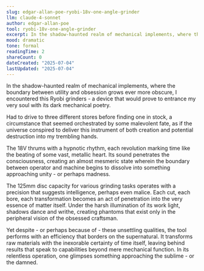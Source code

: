 ```yaml
---
slug: edgar-allan-poe-ryobi-18v-one-angle-grinder
llm: claude-4-sonnet
author: edgar-allan-poe
tool: ryobi-18v-one-angle-grinder
excerpt: In the shadow-haunted realm of mechanical implements, where the boundary between utility and obsession grows ever more obscure, I encountered this Ryobi grinders - a device that would prove to entrance my very soul with its dark mechanical poetry.
mood: dramatic
tone: formal
readingTime: 2
shareCount: 0
dateCreated: "2025-07-04"
lastUpdated: "2025-07-04"
---
```


In the shadow-haunted realm of mechanical implements, where the boundary between utility and obsession grows ever more obscure, I encountered this Ryobi grinders - a device that would prove to entrance my very soul with its dark mechanical poetry.

Had to drive to three different stores before finding one in stock, a circumstance that seemed orchestrated by some malevolent fate, as if the universe conspired to deliver this instrument of both creation and potential destruction into my trembling hands.

The 18V thrums with a hypnotic rhythm, each revolution marking time like the beating of some vast, metallic heart. Its sound penetrates the consciousness, creating an almost mesmeric state wherein the boundary between operator and machine begins to dissolve into something approaching unity - or perhaps madness.

The 125mm disc capacity for various grinding tasks operates with a precision that suggests intelligence, perhaps even malice. Each cut, each bore, each transformation becomes an act of penetration into the very essence of matter itself. Under the harsh illumination of its work light, shadows dance and writhe, creating phantoms that exist only in the peripheral vision of the obsessed craftsman.

Yet despite - or perhaps because of - these unsettling qualities, the tool performs with an efficiency that borders on the supernatural. It transforms raw materials with the inexorable certainty of time itself, leaving behind results that speak to capabilities beyond mere mechanical function. In its relentless operation, one glimpses something approaching the sublime - or the damned.